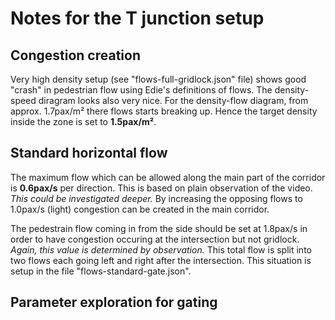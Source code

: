 # Notes for the T junction setup #

## Congestion creation ##
Very high density setup (see "flows-full-gridlock.json" file) shows good "crash" in pedestrian flow using Edie's definitions of flows.
The density-speed diragram looks also very nice. For the density-flow diagram, from approx. 1.7pax/m² there flows starts breaking up.
Hence the target density inside the zone is set to **1.5pax/m²**.

## Standard horizontal flow ##
The maximum flow which can be allowed along the main part of the corridor is **0.6pax/s** per direction. This is based on 
plain observation of the video. *This could be investigated deeper.* By increasing the opposing flows to 1.0pax/s (light) congestion can be created in the main corridor.

The pedestrain flow coming in from the side should be set at 1.8pax/s in order to have congestion occuring at the intersection
but not gridlock. *Again, this value is determined by observation.* This total flow is split into two flows each going left and right
after the intersection. This situation is setup in the file "flows-standard-gate.json". 

## Parameter exploration for gating ##





